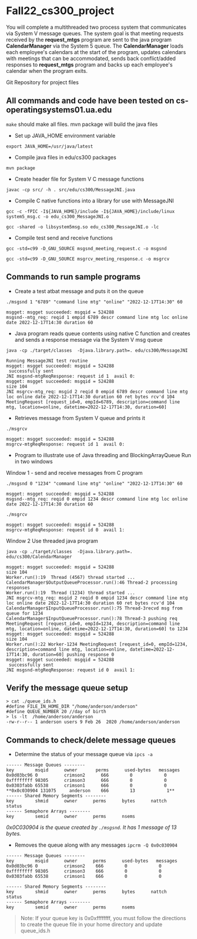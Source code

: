 # Fall22\_cs300\_project

You will complete a multithreaded two process system that communicates via System V message queues. The system goal is that meeting requests received by the **request\_mtgs** program are sent to the java program **CalendarManager** via the System 5 queue. The **CalendarManager** loads each employee's calendars at the start of the program, updates calendars with meetings that can be accommodated, sends back conflict/added responses to **request\_mtgs** program and backs up each employee's calendar when the program exits.

Git Repository for project files

## All commands and code have been tested on cs-operatingsystems01.ua.edu

`make` should make all files.  mvn package will build the java files

- Set up JAVA_HOME environment variable

`export JAVA_HOME=/usr/java/latest`

- Compile java files in edu/cs300 packages

`mvn package`

- Create header file for System V C message functions

`javac -cp src/ -h . src/edu/cs300/MessageJNI.java`

- Compile C native functions into a library for use with MessageJNI

`gcc -c -fPIC -I${JAVA_HOME}/include -I${JAVA_HOME}/include/linux system5_msg.c -o edu_cs300_MessageJNI.o`

`gcc -shared -o libsystem5msg.so edu_cs300_MessageJNI.o -lc`


- Compile test send and receive functions

`gcc -std=c99 -D_GNU_SOURCE msgsnd_meeting_request.c -o msgsnd`

`gcc -std=c99 -D_GNU_SOURCE msgrcv_meeting_response.c -o msgrcv`


## Commands to run sample programs

- Create a test atbat message and puts it on the queue

`./msgsnd 1 "6789" "command line mtg" "online" "2022-12-17T14:30" 60`

```
msgget: msgget succeeded: msgqid = 524288
msgsnd--mtg_req: reqid 1 empid 6789 descr command line mtg loc online date 2022-12-17T14:30 duration 60
```

- Java program reads queue contents using native C function and creates and sends a response message via the System V msg queue

`java -cp ./target/classes  -Djava.library.path=. edu/cs300/MessageJNI`

```
Running MessageJNI test routine
msgget: msgget succeeded: msgqid = 524288
 successfully sent
JNI msgsnd-mtgReqResponse: request id 1  avail 0:
msgget: msgget succeeded: msgqid = 524288
size 104
JNI msgrcv-mtg_req: msgid 2 reqid 0 empid 6789 descr command line mtg loc online date 2022-12-17T14:30 duration 60 ret bytes rcv'd 104
MeetingRequest [request_id=0, empId=6789, description=command line mtg, location=online, datetime=2022-12-17T14:30, duration=60]
```

- Retrieves message from System V queue and prints it

`./msgrcv`

```
msgget: msgget succeeded: msgqid = 524288
msgrcv-mtgReqResponse: request id 1  avail 0:
```

- Program to illustrate use of Java threading and BlockingArrayQueue 
Run in two windows

Window 1 - send and receive messages from C program

`./msgsnd 0 "1234" "command line mtg" "online" "2022-12-17T14:30" 60`
```
msgget: msgget succeeded: msgqid = 524288
msgsnd--mtg_req: reqid 0 empid 1234 descr command line mtg loc online date 2022-12-17T14:30 duration 60
```

`./msgrcv`
```
msgget: msgget succeeded: msgqid = 524288
msgrcv-mtgReqResponse: request id 0  avail 1:
```

Window 2 Use threaded java program

`java -cp ./target/classes  -Djava.library.path=. edu/cs300/CalendarManager`

```
msgget: msgget succeeded: msgqid = 524288
size 104
Worker.run():19  Thread (4567) thread started ...
CalendarManager$OutputQueueProcessor.run():46 Thread-2 processing responses
Worker.run():19  Thread (1234) thread started ...
JNI msgrcv-mtg_req: msgid 2 reqid 0 empid 1234 descr command line mtg loc online date 2022-12-17T14:30 duration 60 ret bytes rcv'd 104
CalendarManager$InputQueueProcessor.run():75 Thread-3recvd msg from queue for 1234
CalendarManager$InputQueueProcessor.run():78 Thread-3 pushing req MeetingRequest [request_id=0, empId=1234, description=command line mtg, location=online, datetime=2022-12-17T14:30, duration=60] to 1234
msgget: msgget succeeded: msgqid = 524288
size 104
Worker.run():22 Worker-1234 MeetingRequest [request_id=0, empId=1234, description=command line mtg, location=online, datetime=2022-12-17T14:30, duration=60] pushing response 0
msgget: msgget succeeded: msgqid = 524288
 successfully sent
JNI msgsnd-mtgReqResponse: request id 0  avail 1:
```

## Verify the message queue setup

```
> cat ./queue_ids.h 
#define FILE_IN_HOME_DIR "/home/anderson/anderson"
#define QUEUE_NUMBER 20 //day of birth
> ls -lt  /home/anderson/anderson
-rw-r--r-- 1 anderson users 9 Feb 26  2020 /home/anderson/anderson
```


## Commands to check/delete message queues

- Determine the status of your message queue via `ipcs -a`

```
------ Message Queues --------
key        msqid      owner       perms      used-bytes   messages    
0x0d03bc96 0          crimson2      666        0            0           
0xffffffff 98305      crimson3      666        0            0           
0x0303fabb 65538      crimson1      666        0            0           
**0x0c030904 131075     anderson    666        13            1**           
------ Shared Memory Segments --------
key        shmid      owner      perms      bytes      nattch     status      
------ Semaphore Arrays --------
key        semid      owner      perms      nsems     
```

*0x0C030904 is the queue created by `./msgsnd`.  It has 1 message of 13 bytes.*


- Removes the queue along with any messages `ipcrm -Q 0x0c030904`

```
------ Message Queues --------
key        msqid      owner      perms      used-bytes   messages    
0x0d03bc96 0          crimson2    666        0            0           
0xffffffff 98305      crimson3    666        0            0           
0x0303fabb 65538      crimson1    666        0            0           

------ Shared Memory Segments --------
key        shmid      owner      perms      bytes      nattch     status      
------ Semaphore Arrays --------
key        semid      owner      perms      nsems
```

>Note:  If your queue key is 0x0xffffffff, you must follow the directions to create the queue file in your home directory and update queue_ids.h

